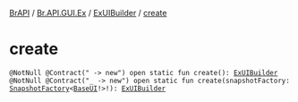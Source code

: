 [BrAPI](../../index.md) / [Br.API.GUI.Ex](../index.md) / [ExUIBuilder](index.md) / [create](./create.md)

# create

`@NotNull @Contract(" -> new") open static fun create(): `[`ExUIBuilder`](index.md)
`@NotNull @Contract("_ -> new") open static fun create(snapshotFactory: `[`SnapshotFactory`](../-snapshot-factory/index.md)`<`[`BaseUI`](../-base-u-i/index.md)`!>!): `[`ExUIBuilder`](index.md)